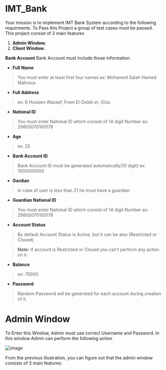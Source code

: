 # IMT_Bank
Your mission is to implement IMT Bank System according to the following
requirments. To Pass this Project a group of test cases must be passed.
This project consist of 2 main features

1. **Admin Window.**
2. **Client Window.**

**Bank Account** Bank Account must include those information
* **Full Name**
> You must enter at least first four names ex: Mohamed Salah Hamed Mahrous
* **Full Address**
> ex: 6 Hussien Wassef, From El-Dokki st, Giza.
* **National ID**
> You must enter National ID which consist of 14 digit Number ex: 29805070100179
* **Age**
> ex: 25
* **Bank Account ID**
> Bank Account ID must be generated automatically(10 digit) ex: 1000000000
* **Gardian**
> In case of user is less than 21 he must have a guardian
* **Guardian National ID**
> You must enter National ID which consist of 14 digit Number ex: 29805070100179
* **Account Status**
> By default Account Status is Active, but it can be also (Restricted or Closed)

> **Note:** If account is Restricted or Closed you can’t perform any action on it

* **Balance**
> ex: 75000
* **Password**
> Random Password will be generated for each account during creation of it.

# Admin Window
To Enter this Window, Admin must use correct Username and Password.
In this window Admin can perform the following action

![image](https://user-images.githubusercontent.com/58150666/167312153-dda24a45-557f-4d76-abda-2e1c13fefed3.png)

From the previous illustration, you can figure out that the admin window
consists of 3 main features:
